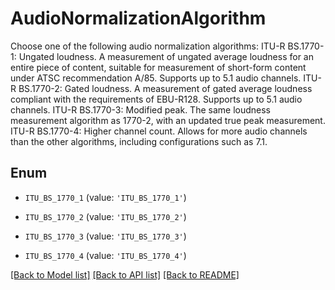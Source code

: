 # AudioNormalizationAlgorithm

Choose one of the following audio normalization algorithms: ITU-R BS.1770-1: Ungated loudness. A measurement of ungated average loudness for an entire piece of content, suitable for measurement of short-form content under ATSC recommendation A/85. Supports up to 5.1 audio channels. ITU-R BS.1770-2: Gated loudness. A measurement of gated average loudness compliant with the requirements of EBU-R128. Supports up to 5.1 audio channels. ITU-R BS.1770-3: Modified peak. The same loudness measurement algorithm as 1770-2, with an updated true peak measurement. ITU-R BS.1770-4: Higher channel count. Allows for more audio channels than the other algorithms, including configurations such as 7.1.

## Enum

* `ITU_BS_1770_1` (value: `'ITU_BS_1770_1'`)

* `ITU_BS_1770_2` (value: `'ITU_BS_1770_2'`)

* `ITU_BS_1770_3` (value: `'ITU_BS_1770_3'`)

* `ITU_BS_1770_4` (value: `'ITU_BS_1770_4'`)

[[Back to Model list]](../README.md#documentation-for-models) [[Back to API list]](../README.md#documentation-for-api-endpoints) [[Back to README]](../README.md)


